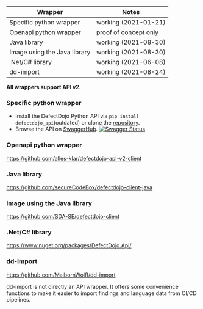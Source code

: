| Wrapper                      | Notes                   |
| -----------------------------| ------------------------|
| Specific python wrapper      | working (2021-01-21)    |
| Openapi python wrapper       | proof of concept only   |
| Java library                 | working (2021-08-30)    |
| Image using the Java library | working (2021-08-30)    |
| .Net/C# library              | working (2021-06-08)    |
| dd-import                    | working (2021-08-24)    |

**All wrappers support API v2.**

### Specific python wrapper
* Install the DefectDojo Python API via `pip install defectdojo_api`(outdated) or clone
  the [repository](https://github.com/DefectDojo/defectdojo_api).
* Browse the API on
  [SwaggerHub](https://app.swaggerhub.com/apis/DefectDojo/defect-dojo_api_v_2/1.0.0).
  [![Swagger Status](http://online.swagger.io/validator?url=https://api.swaggerhub.com/apis/DefectDojo/defect-dojo_api_v_2/1.0.0)](https://app.swaggerhub.com/apis/DefectDojo/defect-dojo_api_v_2/1.0.0)

### Openapi python wrapper
https://github.com/alles-klar/defectdojo-api-v2-client

### Java library
https://github.com/secureCodeBox/defectdojo-client-java

### Image using the Java library
https://github.com/SDA-SE/defectdojo-client

### .Net/C# library
https://www.nuget.org/packages/DefectDojo.Api/

### dd-import
https://github.com/MaibornWolff/dd-import

dd-import is not directly an API wrapper. It offers some convenience functions to make it easier to import findings and language data from CI/CD pipelines.
